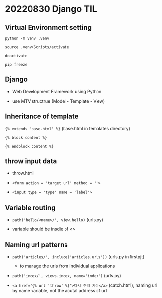 # 20220830 Django TIL

## Virtual Environment setting

`python -m venv .venv`

`source .venv/Scripts/activate`

`deactivate`

`pip freeze`

## Django

- Web Development Framework using Python

- use MTV structrue (Model - Template - View)

## Inheritance of template

`{% extends 'base.html' %}`  (base.html in templates directory)

`{% block content %}`

`{% endblock content %}`

## throw input data

- throw.html

- `<form action = 'target url' method = ''>` 

- `<input type = 'type' name = 'label'>`

## Variable routing

- `path('hello/<name>/', view.hello)` (urls.py)

- variable should be insdie of <>

## Naming url patterns

- `path('articles/', include('articles.urls'))` (urls.py in firstpjt)
  
  - to manage the urls from individual applications

- `path('index/', views.index, name='index')` (urls.py)

- `<a href="{% url 'throw' %}">다시 주러 가기</a>` (catch.html), naming url by name variable, not the acutal address of url

